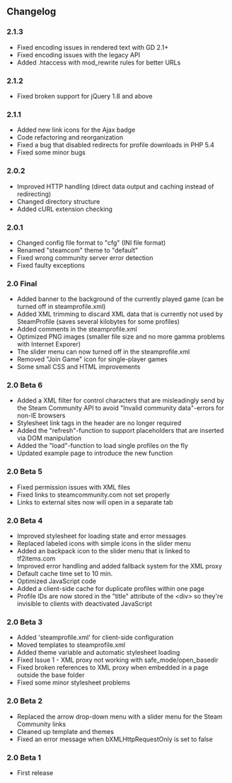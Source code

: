 ## Changelog

### 2.1.3
* Fixed encoding issues in rendered text with GD 2.1+
* Fixed encoding issues with the legacy API
* Added .htaccess with mod_rewrite rules for better URLs

### 2.1.2
* Fixed broken support for jQuery 1.8 and above

### 2.1.1
* Added new link icons for the Ajax badge
* Code refactoring and reorganization
* Fixed a bug that disabled redirects for profile downloads in PHP 5.4
* Fixed some minor bugs

### 2.0.2
* Improved HTTP handling (direct data output and caching instead of redirecting)
* Changed directory structure
* Added cURL extension checking

### 2.0.1
* Changed config file format to "cfg" (INI file format)
* Renamed "steamcom" theme to "default"
* Fixed wrong community server error detection
* Fixed faulty exceptions

### 2.0 Final
* Added banner to the background of the currently played game (can be turned off in steamprofile.xml)
* Added XML trimming to discard XML data that is currently not used by SteamProfile (saves several kilobytes for some profiles)
* Added comments in the steamprofile.xml
* Optimized PNG images (smaller file size and no more gamma problems with Internet Exporer)
* The slider menu can now turned off in the steamprofile.xml
* Removed "Join Game" icon for single-player games
* Some small CSS and HTML improvements

### 2.0 Beta 6
* Added a XML filter for control characters that are misleadingly send by the Steam Community API to avoid "Invalid community data"-errors for non-IE browsers
* Stylesheet link tags in the header are no longer required
* Added the "refresh"-function to support placeholders that are inserted via DOM manipulation
* Added the "load"-function to load single profiles on the fly
* Updated example page to introduce the new function

### 2.0 Beta 5
* Fixed permission issues with XML files
* Fixed links to steamcommunity.com not set properly
* Links to external sites now will open in a separate tab

### 2.0 Beta 4
* Improved stylesheet for loading state and error messages
* Replaced labeled icons with simple icons in the slider menu
* Added an backpack icon to the slider menu that is linked to tf2items.com
* Improved error handling and added fallback system for the XML proxy
* Default cache time set to 10 min.
* Optimized JavaScript code
* Added a client-side cache for duplicate profiles within one page
* Profile IDs are now stored in the "title" attribute of the &lt;div&gt; so they're invisible to clients with deactivated JavaScript 

### 2.0 Beta 3
* Added 'steamprofile.xml' for client-side configuration
* Moved templates to steamprofile.xml
* Added theme variable and automatic stylesheet loading
* Fixed Issue 1 - XML proxy not working with safe_mode/open_basedir
* Fixed broken references to XML proxy when embedded in a page outside the base folder
* Fixed some minor stylesheet problems

### 2.0 Beta 2
* Replaced the arrow drop-down menu with a slider menu for the Steam Community links
* Cleaned up template and themes
* Fixed an error message when bXMLHttpRequestOnly is set to false

### 2.0 Beta 1
* First release